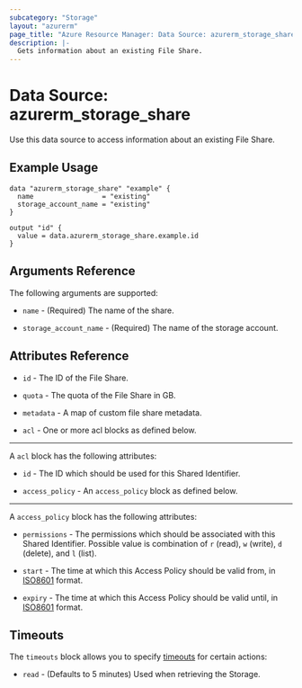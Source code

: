 ```yaml
---
subcategory: "Storage"
layout: "azurerm"
page_title: "Azure Resource Manager: Data Source: azurerm_storage_share"
description: |-
  Gets information about an existing File Share.
---
```


# Data Source: azurerm_storage_share

Use this data source to access information about an existing File Share.

## Example Usage

```hcl
data "azurerm_storage_share" "example" {
  name                 = "existing"
  storage_account_name = "existing"
}

output "id" {
  value = data.azurerm_storage_share.example.id
}
```

## Arguments Reference

The following arguments are supported:

* `name` - (Required) The name of the share.

* `storage_account_name` - (Required) The name of the storage account.

## Attributes Reference
 
* `id` - The ID of the File Share.

* `quota` - The quota of the File Share in GB.

* `metadata` - A map of custom file share metadata.

* `acl` - One or more acl blocks as defined below.

---

A `acl` block has the following attributes:

* `id` - The ID which should be used for this Shared Identifier.

* `access_policy` - An `access_policy` block as defined below.

---

A `access_policy` block has the following attributes:

* `permissions` - The permissions which should be associated with this Shared Identifier. Possible value is combination of `r` (read), `w` (write), `d` (delete), and `l` (list).

* `start` - The time at which this Access Policy should be valid from, in [ISO8601](https://en.wikipedia.org/wiki/ISO_8601) format.

* `expiry` - The time at which this Access Policy should be valid until, in [ISO8601](https://en.wikipedia.org/wiki/ISO_8601) format.

## Timeouts

The `timeouts` block allows you to specify [timeouts](https://www.terraform.io/docs/configuration/resources.html#timeouts) for certain actions:

* `read` - (Defaults to 5 minutes) Used when retrieving the Storage.
